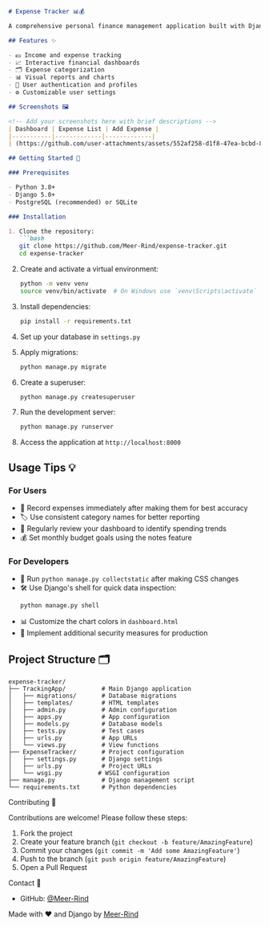
```markdown
# Expense Tracker 📊💰

A comprehensive personal finance management application built with Django that helps users track income, expenses, and analyze spending patterns.

## Features ✨

- 💵 Income and expense tracking
- 📈 Interactive financial dashboards
- 🗂️ Expense categorization
- 📊 Visual reports and charts
- 🔐 User authentication and profiles
- ⚙️ Customizable user settings

## Screenshots 🖼️

<!-- Add your screenshots here with brief descriptions -->
| Dashboard | Expense List | Add Expense |
|-----------|-------------|-------------|
| (https://github.com/user-attachments/assets/552af258-d1f8-47ea-bcbd-89436345b360) | (https://github.com/user-attachments/assets/41f1914e-431f-45b7-b940-d9320f557836) | (https://github.com/user-attachments/assets/17a0daf6-cf9f-41c2-a3b5-13adf54f08ca) |

## Getting Started 🚀

### Prerequisites

- Python 3.8+
- Django 5.0+
- PostgreSQL (recommended) or SQLite

### Installation

1. Clone the repository:
   ```bash
   git clone https://github.com/Meer-Rind/expense-tracker.git
   cd expense-tracker
   ```

2. Create and activate a virtual environment:
   ```bash
   python -m venv venv
   source venv/bin/activate  # On Windows use `venv\Scripts\activate`
   ```

3. Install dependencies:
   ```bash
   pip install -r requirements.txt
   ```

4. Set up your database in `settings.py`

5. Apply migrations:
   ```bash
   python manage.py migrate
   ```

6. Create a superuser:
   ```bash
   python manage.py createsuperuser
   ```

7. Run the development server:
   ```bash
   python manage.py runserver
   ```

8. Access the application at `http://localhost:8000`

## Usage Tips 💡

### For Users
- 📅 Record expenses immediately after making them for best accuracy
- 🏷️ Use consistent category names for better reporting
- 🔄 Regularly review your dashboard to identify spending trends
- 💰 Set monthly budget goals using the notes feature

### For Developers
- 🔄 Run `python manage.py collectstatic` after making CSS changes
- 🛠️ Use Django's shell for quick data inspection:
  ```bash
  python manage.py shell
  ```
- 📊 Customize the chart colors in `dashboard.html`
- 🔐 Implement additional security measures for production

## Project Structure 🗂️

```
expense-tracker/
├── TrackingApp/          # Main Django application
│   ├── migrations/       # Database migrations
│   ├── templates/        # HTML templates
│   ├── admin.py          # Admin configuration
│   ├── apps.py           # App configuration
│   ├── models.py         # Database models
│   ├── tests.py          # Test cases
│   ├── urls.py           # App URLs
│   └── views.py          # View functions
├── ExpenseTracker/       # Project configuration
│   ├── settings.py       # Django settings
│   ├── urls.py           # Project URLs
│   └── wsgi.py          # WSGI configuration
├── manage.py             # Django management script
└── requirements.txt      # Python dependencies
```

 Contributing 🤝

Contributions are welcome! Please follow these steps:

1. Fork the project
2. Create your feature branch (`git checkout -b feature/AmazingFeature`)
3. Commit your changes (`git commit -m 'Add some AmazingFeature'`)
4. Push to the branch (`git push origin feature/AmazingFeature`)
5. Open a Pull Request


 Contact 📧

- GitHub: [@Meer-Rind](https://github.com/Meer-Rind)


Made with ❤️ and Django by [Meer-Rind](https://github.com/Meer-Rind)

